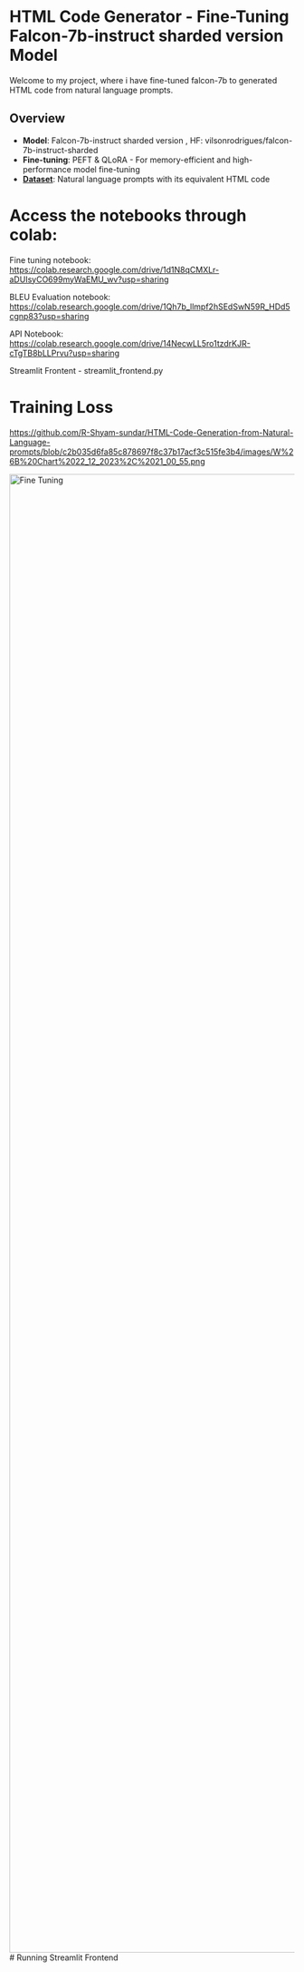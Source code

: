 # HTML Code Generator - Fine-Tuning Falcon-7b-instruct sharded version Model

Welcome to my project, where i have fine-tuned falcon-7b to generated HTML code from natural language prompts.

## Overview

- **Model**: Falcon-7b-instruct sharded version , HF: vilsonrodrigues/falcon-7b-instruct-sharded
- **Fine-tuning**: PEFT & QLoRA - For memory-efficient and high-performance model fine-tuning
- **[Dataset](https://huggingface.co/datasets/jawerty/html_dataset)**: Natural language prompts with its equivalent HTML code
 
# Access the notebooks through colab:

Fine tuning notebook: https://colab.research.google.com/drive/1d1N8qCMXLr-aDUIsyCO699myWaEMU_wv?usp=sharing

BLEU Evaluation notebook: https://colab.research.google.com/drive/1Qh7b_llmpf2hSEdSwN59R_HDd5cgnp83?usp=sharing

API Notebook:  https://colab.research.google.com/drive/14NecwLL5ro1tzdrKJR-cTgTB8bLLPrvu?usp=sharing

Streamlit Frontent - streamlit_frontend.py

# Training Loss
https://github.com/R-Shyam-sundar/HTML-Code-Generation-from-Natural-Language-prompts/blob/c2b035d6fa85c878697f8c37b17acf3c515fe3b4/images/W%26B%20Chart%2022_12_2023%2C%2021_00_55.png

<img width="2608" alt="Fine Tuning" src="[https://github.com/NisaarAgharia/Indian-LawyerGPT/assets/22457544/d08c4d51-0e5e-4cff-9fec-7d7a53959143](https://github.com/R-Shyam-sundar/HTML-Code-Generation-from-Natural-Language-prompts/blob/c2b035d6fa85c878697f8c37b17acf3c515fe3b4/images/W%26B%20Chart%2022_12_2023%2C%2021_00_55.png)https://github.com/R-Shyam-sundar/HTML-Code-Generation-from-Natural-Language-prompts/blob/c2b035d6fa85c878697f8c37b17acf3c515fe3b4/images/W%26B%20Chart%2022_12_2023%2C%2021_00_55.png">
# Running Streamlit Frontend
